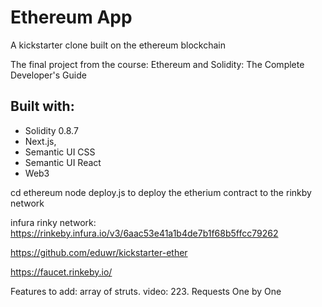 # Ethereum App

A kickstarter clone built on the ethereum blockchain

The final project from the course: Ethereum and Solidity: The Complete Developer's Guide

## Built with:

- Solidity 0.8.7
- Next.js,
- Semantic UI CSS
- Semantic UI React
- Web3

cd ethereum
node deploy.js
to deploy the etherium contract to the rinkby network

infura rinky network:
https://rinkeby.infura.io/v3/6aac53e41a1b4de7b1f68b5ffcc79262

https://github.com/eduwr/kickstarter-ether

https://faucet.rinkeby.io/

Features to add:
array of struts. video: 223. Requests One by One
